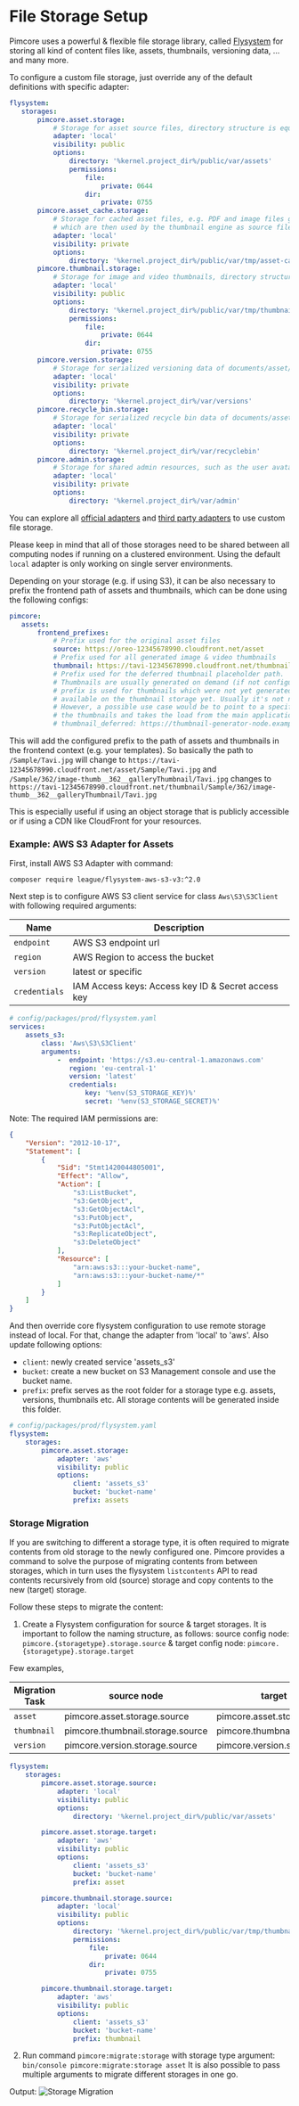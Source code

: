 # File Storage Setup
Pimcore uses a powerful & flexible file storage library, called [Flysystem](https://github.com/thephpleague/flysystem) 
for storing all kind of content files like, assets, thumbnails, versioning data, ... and many more. 
 
To configure a custom file storage, just override any of the default definitions with specific adapter:

 ```yaml
flysystem:
    storages:
        pimcore.asset.storage:
            # Storage for asset source files, directory structure is equal to the asset tree structure
            adapter: 'local'
            visibility: public
            options:
                directory: '%kernel.project_dir%/public/var/assets'
                permissions:
                    file:
                        private: 0644
                    dir:
                        private: 0755
        pimcore.asset_cache.storage:
            # Storage for cached asset files, e.g. PDF and image files generated out of Office files or videos
            # which are then used by the thumbnail engine as source files
            adapter: 'local'
            visibility: private
            options:
                directory: '%kernel.project_dir%/public/var/tmp/asset-cache'
        pimcore.thumbnail.storage:
            # Storage for image and video thumbnails, directory structure is equal to the source asset tree
            adapter: 'local'
            visibility: public
            options:
                directory: '%kernel.project_dir%/public/var/tmp/thumbnails'
                permissions:
                    file:
                        private: 0644
                    dir:
                        private: 0755
        pimcore.version.storage:
            # Storage for serialized versioning data of documents/asset/data objects
            adapter: 'local'
            visibility: private
            options:
                directory: '%kernel.project_dir%/var/versions'
        pimcore.recycle_bin.storage:
            # Storage for serialized recycle bin data of documents/asset/data objects
            adapter: 'local'
            visibility: private
            options:
                directory: '%kernel.project_dir%/var/recyclebin'
        pimcore.admin.storage:
            # Storage for shared admin resources, such as the user avatar, custom logos, ...
            adapter: 'local'
            visibility: private
            options:
                directory: '%kernel.project_dir%/var/admin'
```

You can explore all [official adapters](https://flysystem.thephpleague.com/v2/docs/adapter/local/) and 
[third party adapters](https://packagist.org/?query=flysystem%20adapter) to use custom file storage.

Please keep in mind that all of those storages need to be shared between all computing nodes if running
on a clustered environment. Using the default `local` adapter is only working on single server environments.

Depending on your storage (e.g. if using S3), it can be also necessary to prefix the frontend path of assets 
and thumbnails, which can be done using the following configs:

 ```yaml
pimcore:
    assets:
        frontend_prefixes:
            # Prefix used for the original asset files
            source: https://oreo-12345678990.cloudfront.net/asset
            # Prefix used for all generated image & video thumbnails
            thumbnail: https://tavi-12345678990.cloudfront.net/thumbnail
            # Prefix used for the deferred thumbnail placeholder path. 
            # Thumbnails are usually generated on demand (if not configured differently), this 
            # prefix is used for thumbnails which were not yet generated and therefore are not 
            # available on the thumbnail storage yet. Usually it's not necessary to change this config.
            # However, a possible use case would be to point to a specific host that handles generating 
            # the thumbnails and takes the load from the main application server(s)
            # thumbnail_deferred: https://thumbnail-generator-node.example.com
```
This will add the configured prefix to the path of assets and thumbnails in the frontend context 
(e.g. your templates). 
So basically the path to `/Sample/Tavi.jpg` will change to
`https://tavi-12345678990.cloudfront.net/asset/Sample/Tavi.jpg`
and `/Sample/362/image-thumb__362__galleryThumbnail/Tavi.jpg` changes to
`https://tavi-12345678990.cloudfront.net/thumbnail/Sample/362/image-thumb__362__galleryThumbnail/Tavi.jpg`

This is especially useful if using an object storage that is publicly accessible or if using a CDN 
like CloudFront for your resources. 

### Example: AWS S3 Adapter for Assets
First, install AWS S3 Adapter with command:
```
composer require league/flysystem-aws-s3-v3:^2.0
````

Next step is to configure AWS S3 client service for class `Aws\S3\S3Client` with following required arguments:

| Name          | Description                                                 |
|---------------|-------------------------------------------------------------|
| `endpoint`    | AWS S3 endpoint url                                         |
| `region`      | AWS Region to access the bucket                             |
| `version`     | latest or specific                                          |
| `credentials` | IAM Access keys: Access key ID & Secret access key          |

```yaml
# config/packages/prod/flysystem.yaml
services:
    assets_s3:
        class: 'Aws\S3\S3Client'
        arguments:
            -  endpoint: 'https://s3.eu-central-1.amazonaws.com'
               region: 'eu-central-1'
               version: 'latest'
               credentials:
                   key: '%env(S3_STORAGE_KEY)%'
                   secret: '%env(S3_STORAGE_SECRET)%'
```

Note: The required IAM permissions are:
```json
{
    "Version": "2012-10-17",
    "Statement": [
        {
            "Sid": "Stmt1420044805001",
            "Effect": "Allow",
            "Action": [
                "s3:ListBucket",
                "s3:GetObject",
                "s3:GetObjectAcl",
                "s3:PutObject",
                "s3:PutObjectAcl",
                "s3:ReplicateObject",
                "s3:DeleteObject"
            ],
            "Resource": [
                "arn:aws:s3:::your-bucket-name",
                "arn:aws:s3:::your-bucket-name/*"
            ]
        }
    ]
}
```

And then override core flysystem configuration to use remote storage instead of local. For that, change the adapter from 'local' to 'aws'.
Also update following options:
 - `client`: newly created service 'assets_s3'
 - `bucket`: create a new bucket on S3 Management console and use the bucket name.
 - `prefix`: prefix serves as the root folder for a storage type e.g. assets, versions, thumbnails etc. All storage contents will be generated inside this folder.
```yaml
# config/packages/prod/flysystem.yaml
flysystem:
    storages:
        pimcore.asset.storage:
            adapter: 'aws'
            visibility: public
            options:
                client: 'assets_s3'
                bucket: 'bucket-name'
                prefix: assets
```

### Storage Migration
If you are switching to different a storage type, it is often required to migrate contents from old storage to the newly configured one. Pimcore provides a command to solve the purpose of migrating contents from between storages, which in turn uses the flysystem `listcontents` API to read contents recursively from old (source) storage and copy contents to the new (target) storage. 

Follow these steps to migrate the content:
1. Create a Flysystem configuration for source & target storages. It is important to follow the naming structure, as follows: source config node: `pimcore.{storagetype}.storage.source` & target config node: `pimcore.{storagetype}.storage.target`

Few examples,

   | Migration Task | source node                        | target node                      |
   |----------------|------------------------------------|---------------------------------------|
   | `asset`        | pimcore.asset.storage.source       | pimcore.asset.storage.target     |
   | `thumbnail`    | pimcore.thumbnail.storage.source   | pimcore.thumbnail.storage.target |
   | `version`      | pimcore.version.storage.source     | pimcore.version.storage.target   |
   
```yaml
flysystem:
    storages:
        pimcore.asset.storage.source:
            adapter: 'local'
            visibility: public
            options:
                directory: '%kernel.project_dir%/public/var/assets'

        pimcore.asset.storage.target:
            adapter: 'aws'
            visibility: public
            options:
                client: 'assets_s3'
                bucket: 'bucket-name'
                prefix: asset

        pimcore.thumbnail.storage.source:
            adapter: 'local'
            visibility: public
            options:
                directory: '%kernel.project_dir%/public/var/tmp/thumbnails'
                permissions:
                    file:
                        private: 0644
                    dir:
                        private: 0755

        pimcore.thumbnail.storage.target:
            adapter: 'aws'
            visibility: public
            options:
                client: 'assets_s3'
                bucket: 'bucket-name'
                prefix: thumbnail
```

2. Run command `pimcore:migrate:storage` with storage type argument: 
   `bin/console pimcore:migrate:storage asset`
   It is also possible to pass multiple arguments to migrate different storages in one go.

Output:
![Storage Migration](../../img/migratingstorage.png)
